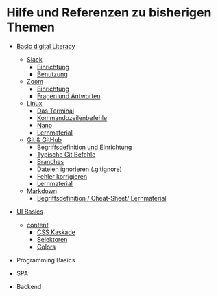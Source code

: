 # Hilfe und Referenzen zu bisherigen Themen

* [Basic digital Literacy](https://github.com/D02-1/help-and-reference/tree/main/1_bdl/)
    * [Slack](https://github.com/D02-1/help-and-reference/tree/main/1_bdl/1_slack)
        * [Einrichtung](https://github.com/D02-1/help-and-reference/blob/main/1_bdl/1_slack/setup.md)
        * [Benutzung](https://github.com/D02-1/help-and-reference/blob/main/1_bdl/1_slack/usage.md)
    * [Zoom](https://github.com/D02-1/help-and-reference/blob/main/1_bdl/2_zoom)
        * [Einrichtung](https://github.com/D02-1/help-and-reference/blob/main/1_bdl/2_zoom/setup.md)
        * [Fragen und Antworten](https://github.com/D02-1/help-and-reference/blob/main/1_bdl/2_zoom/questions.md)
    * [Linux](https://github.com/D02-1/help-and-reference/blob/main/1_bdl/3_linux)
        * [Das Terminal](https://github.com/D02-1/help-and-reference/blob/main/1_bdl/3_linux/terminal.md)
        * [Kommandozeilenbefehle](https://github.com/D02-1/help-and-reference/blob/main/1_bdl/3_linux/shell.md)
        * [Nano](https://github.com/D02-1/help-and-reference/blob/main/1_bdl/3_linux/nano.md)
        * [Lernmaterial](https://github.com/D02-1/help-and-reference/blob/main/1_bdl/3_linux/learnmore.md)
    * [Git & GitHub](https://github.com/D02-1/help-and-reference/blob/main/1_bdl/4_git)
        * [Begriffsdefinition und Einrichtung](https://github.com/D02-1/help-and-reference/tree/main/1_bdl/4_git/setup.md)
        * [Typische Git Befehle](https://github.com/D02-1/help-and-reference/tree/main/1_bdl/4_git/commands.md)
        * [Branches](https://github.com/D02-1/help-and-reference/blob/main/1_bdl/4_git/branches.md)
        * [Dateien ignorieren (.gitignore)](https://github.com/D02-1/help-and-reference/blob/main/1_bdl/4_git/gitignore.md)
        * [Fehler korrigieren](https://github.com/D02-1/help-and-reference/blob/main/1_bdl/4_git/reset-vs-revert.md)
        * [Lernmaterial](https://github.com/D02-1/help-and-reference/blob/main/1_bdl/4_git/learnmore.md)
    * [Markdown](https://github.com/D02-1/help-and-reference/blob/main/1_bdl/4_git)
        * [Begriffsdefinition / Cheat-Sheet/ Lernmaterial](https://github.com/D02-1/help-and-reference/tree/main/1_bdl/5_markdown/markdown.md)
* [UI Basics](https://github.com/D02-1/help-and-reference/tree/main/2_uib/)
    * [content](https://github.com/D02-1/help-and-reference/tree/main/2_uib/1_content)
        * [CSS Kaskade](https://github.com/D02-1/help-and-reference/blob/main/2_uib/1_content/cascade.md)
        * [Selektoren](https://github.com/D02-1/help-and-reference/blob/main/2_uib/1_content/selektoren.md)
        * [Colors](https://github.com/D02-1/help-and-reference/blob/main/2_uib/1_content/colors.md)
    
      

* Programming Basics
* SPA
* Backend

